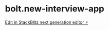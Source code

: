 # bolt.new-interview-app

[Edit in StackBlitz next generation editor ⚡️](https://stackblitz.com/~/github.com/marcosogg/bolt.new-interview-app)